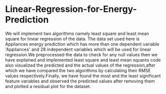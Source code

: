 # Linear-Regression-for-Energy-Prediction

We will implement two algorithms namely least square and least mean square for linear regression of the data. The data set used here is Appliances energy prediction which has more than one dependent variable 'Appliances' and 28 independent variables which will be used for linear regression.We preprocessed the data to check for any null values then we have explained and implemented least square and least mean squares code also visualized the predicted and the actual values of the regression,after which we have compared the two algorithms by calculating their RMSE values respectively.Finally, we have found the most and the least significant feature variables and observed the predicted values after removing them and plotted a residual plot for the dataset.
